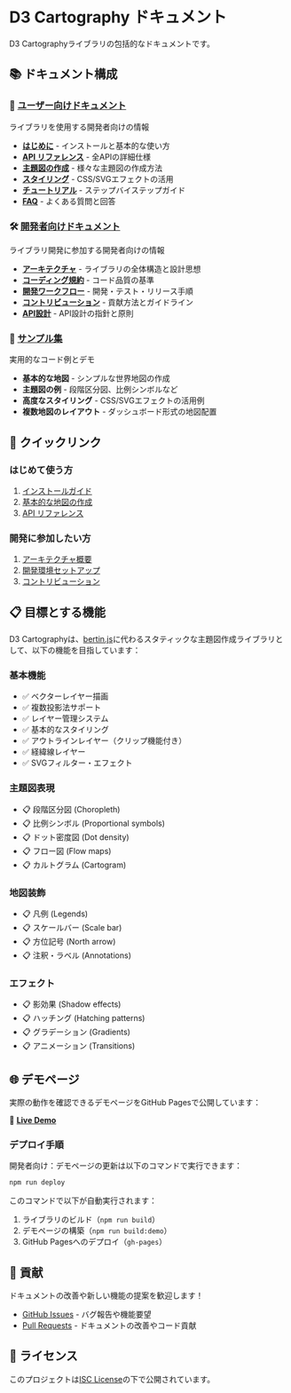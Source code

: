 # D3 Cartography ドキュメント

D3 Cartographyライブラリの包括的なドキュメントです。

## 📚 ドキュメント構成

### 👥 [ユーザー向けドキュメント](./user/)
ライブラリを使用する開発者向けの情報

- **[はじめに](./user/getting-started.md)** - インストールと基本的な使い方
- **[API リファレンス](./user/api-reference.md)** - 全APIの詳細仕様
- **[主題図の作成](./user/thematic-maps.md)** - 様々な主題図の作成方法
- **[スタイリング](./user/styling.md)** - CSS/SVGエフェクトの活用
- **[チュートリアル](./user/tutorials/)** - ステップバイステップガイド
- **[FAQ](./user/faq.md)** - よくある質問と回答

### 🛠️ [開発者向けドキュメント](./developer/)
ライブラリ開発に参加する開発者向けの情報

- **[アーキテクチャ](./developer/architecture.md)** - ライブラリの全体構造と設計思想
- **[コーディング規約](./developer/coding-standards.md)** - コード品質の基準
- **[開発ワークフロー](./developer/development-workflow.md)** - 開発・テスト・リリース手順
- **[コントリビューション](./developer/contributing.md)** - 貢献方法とガイドライン
- **[API設計](./developer/api-design.md)** - API設計の指針と原則

### 📖 [サンプル集](./examples/)
実用的なコード例とデモ

- **基本的な地図** - シンプルな世界地図の作成
- **主題図の例** - 段階区分図、比例シンボルなど
- **高度なスタイリング** - CSS/SVGエフェクトの活用例
- **複数地図のレイアウト** - ダッシュボード形式の地図配置

## 🚀 クイックリンク

### はじめて使う方
1. [インストールガイド](./user/getting-started.md#インストール)
2. [基本的な地図の作成](./user/getting-started.md#基本的な地図の作成)
3. [API リファレンス](./user/api-reference.md)

### 開発に参加したい方
1. [アーキテクチャ概要](./developer/architecture.md)
2. [開発環境セットアップ](./developer/README.md#開発環境セットアップ)
3. [コントリビューション](./developer/contributing.md)

## 📋 目標とする機能

D3 Cartographyは、[bertin.js](https://github.com/neocarto/bertin)に代わるスタティックな主題図作成ライブラリとして、以下の機能を目指しています：

### 基本機能
- ✅ ベクターレイヤー描画
- ✅ 複数投影法サポート
- ✅ レイヤー管理システム
- ✅ 基本的なスタイリング
- ✅ アウトラインレイヤー（クリップ機能付き）
- ✅ 経緯線レイヤー
- ✅ SVGフィルター・エフェクト

### 主題図表現
- 📋 段階区分図 (Choropleth)
- 📋 比例シンボル (Proportional symbols)
- 📋 ドット密度図 (Dot density)
- 📋 フロー図 (Flow maps)
- 📋 カルトグラム (Cartogram)

### 地図装飾
- 📋 凡例 (Legends)
- 📋 スケールバー (Scale bar)
- 📋 方位記号 (North arrow)
- 📋 注釈・ラベル (Annotations)

### エフェクト
- 📋 影効果 (Shadow effects)
- 📋 ハッチング (Hatching patterns)
- 📋 グラデーション (Gradients)
- 📋 アニメーション (Transitions)

## 🌐 デモページ

実際の動作を確認できるデモページをGitHub Pagesで公開しています：

🔗 **[Live Demo](https://shimizu.github.io/d3-cartography/)**

### デプロイ手順

開発者向け：デモページの更新は以下のコマンドで実行できます：

```bash
npm run deploy
```

このコマンドで以下が自動実行されます：
1. ライブラリのビルド（`npm run build`）
2. デモページの構築（`npm run build:demo`）
3. GitHub Pagesへのデプロイ（`gh-pages`）

## 🤝 貢献

ドキュメントの改善や新しい機能の提案を歓迎します！

- [GitHub Issues](https://github.com/shimizu/d3-cartography/issues) - バグ報告や機能要望
- [Pull Requests](https://github.com/shimizu/d3-cartography/pulls) - ドキュメントの改善やコード貢献

## 📄 ライセンス

このプロジェクトは[ISC License](../LICENSE)の下で公開されています。